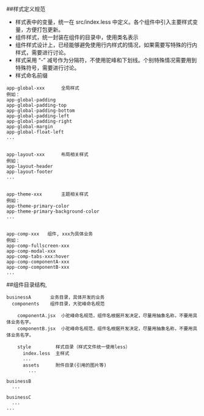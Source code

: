 ##样式定义规范

  - 样式表中的变量，统一在 src/index.less 中定义。各个组件中引入主要样式变量，方便打包更新。
  - 组件样式，统一封装在组件的目录中，使用类名表示
  - 组件样式设计上，已经能够避免使用行内样式的情况，如果需要写特殊的行内样式，需要进行讨论。
  - 样式采用 “-” 减号作为分隔符，不使用驼峰和下划线。个别特殊情况需要用到特殊符号，需要进行讨论。
  - 样式命名前缀
  ```
  app-global-xxx      全局样式
  例如：
  app-global-padding
  app-global-padding-top
  app-global-padding-bottom
  app-global-padding-left
  app-global-padding-right
  app-global-margin
  app-global-float-left
  ...


  app-layout-xxx      布局相关样式
  例如：
  app-layout-header
  app-layout-footer
  ...


  app-theme-xxx       主题相关样式
  例如：
  app-theme-primary-color
  app-theme-primary-background-color
  ...


  app-comp-xxx   组件, xxx为具体业务
  例如：
  app-comp-fullscreen-xxx
  app-comp-modal-xxx
  app-comp-tabs-xxx:hover
  app-comp-componentA-xxx
  app-comp-componentB-xxx
  ...

  ```

##组件目录结构,

```
businessA       业务目录，具体开发的业务
  components    组件目录，大驼峰命名规范

    componentA.jsx  小驼峰命名规范，组件名根据开发决定，尽量用抽象名称，不要用具体业务名字。
    componentB.jsx  小驼峰命名规范，组件名根据开发决定，尽量用抽象名称，不要用具体业务名字。

    style         样式目录（样式文件统一使用less）
      index.less  主样式
      ...
      assets      附件目录(引用的图片等)
        ...

businessB
  ...

businessC
  ...
...

```
